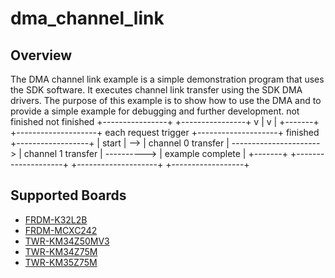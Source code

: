 # dma_channel_link

## Overview
The DMA channel link example is a simple demonstration program that uses the SDK software.
It executes channel link transfer using the SDK DMA drivers.
The purpose of this example is to show how to use the DMA and to provide a simple example for
debugging and further development.
                  not finished                                   not finished
                +----------------+                             +----------------+
                v                |                             v                |
+-------+     +--------------------+  each request trigger   +--------------------+  finished   +------------------+
| start | --> | channel 0 transfer | ----------------------> | channel 1 transfer | ----------> | example complete |
+-------+     +--------------------+                         +--------------------+             +------------------+

## Supported Boards
- [FRDM-K32L2B](../../../_boards/frdmk32l2b/driver_examples/dma/channel_link/example_board_readme.md)
- [FRDM-MCXC242](../../../_boards/frdmmcxc242/driver_examples/dma/channel_link/example_board_readme.md)
- [TWR-KM34Z50MV3](../../../_boards/twrkm34z50mv3/driver_examples/dma/channel_link/example_board_readme.md)
- [TWR-KM34Z75M](../../../_boards/twrkm34z75m/driver_examples/dma/channel_link/example_board_readme.md)
- [TWR-KM35Z75M](../../../_boards/twrkm35z75m/driver_examples/dma/channel_link/example_board_readme.md)
